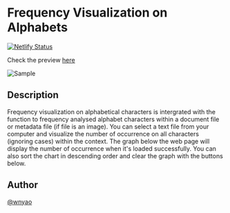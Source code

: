 # Frequency Visualization on Alphabets

[![Netlify Status](https://api.netlify.com/api/v1/badges/0e27a68a-a5cb-4adc-85a6-01bcdef280b5/deploy-status)](https://app.netlify.com/sites/frequency-visualisation/deploys)

Check the preview [here](https://frequency-visualisation.netlify.com)

![Sample](https://github.com/wnyao/frequency_visualization/blob/master/screenshot/screenshot.jpg)

## Description

Frequency visualization on alphabetical characters is intergrated with the function to frequency analysed alphabet characters within a document file or metadata file (if file is an image). You can select a text file from your computer and visualize the number of occurrence on all characters (ignoring cases) within the context. The graph below the web page will display the number of occurrence when it's loaded successfully. You can also sort the chart in descending order and clear the graph with the buttons below.

## Author

[@wnyao](https://github.com/wnyao)
